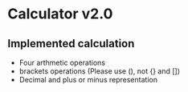 # Calculator v2.0

## Implemented calculation
+ Four arthmetic operations
+ brackets operations (Please use (), not {} and [])
+ Decimal and plus or minus representation
